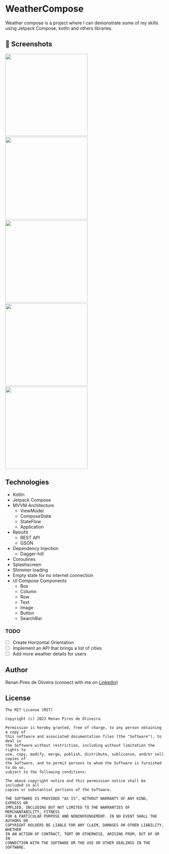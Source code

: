 # WeatherCompose
Weather compose is a project where I can demonstrate some of my skills using Jetpack Compose, kotlin and others libraries.

## :camera_flash: Screenshots
<!-- You can add more screenshots here if you like -->
<img src="/results/Screenshot_WeatherCompose_1.png" width="260">&emsp;<img src="/results/Screenshot_WeatherCompose_2.png" width="260">&emsp;<img src="/results/Screenshot_WeatherCompose_3.png" width="260">&emsp;<img src="/results/Screenshot_WeatherCompose_4.png" width="260">&emsp;<img src="/results/Screenshot_WeatherCompose_5.png" width="260">

## Technologies
* Kotlin
* Jetpack Compose
* MVVM Architecture
  * ViewModel
  * ComposeState
  * StateFlow
  * Application
* Retrofit
  * REST API
  * GSON
* Dependency Injection
  * Dagger-hilt
* Coroutines
* Splashscreen
* Shimmer loading
* Empty state for no internet connection
* UI Compose Components
    * Box
    * Column
    * Row
    * Text
    * Image
    * Button
    * SearchBar

### TODO
- [ ] Create Horizontal Orientation
- [ ] Implement an API that brings a list of cities
- [ ] Add more weather details for users

## Author
Renan Pires de Oliveira (connect with me on [Linkedin](https://www.linkedin.com/in/renan-pires-332568142/))

## License
```
The MIT License (MIT)

Copyright (c) 2023 Renan Pires de Oliveira

Permission is hereby granted, free of charge, to any person obtaining a copy of
this software and associated documentation files (the "Software"), to deal in
the Software without restriction, including without limitation the rights to
use, copy, modify, merge, publish, distribute, sublicense, and/or sell copies of
the Software, and to permit persons to whom the Software is furnished to do so,
subject to the following conditions:

The above copyright notice and this permission notice shall be included in all
copies or substantial portions of the Software.

THE SOFTWARE IS PROVIDED "AS IS", WITHOUT WARRANTY OF ANY KIND, EXPRESS OR
IMPLIED, INCLUDING BUT NOT LIMITED TO THE WARRANTIES OF MERCHANTABILITY, FITNESS
FOR A PARTICULAR PURPOSE AND NONINFRINGEMENT. IN NO EVENT SHALL THE AUTHORS OR
COPYRIGHT HOLDERS BE LIABLE FOR ANY CLAIM, DAMAGES OR OTHER LIABILITY, WHETHER
IN AN ACTION OF CONTRACT, TORT OR OTHERWISE, ARISING FROM, OUT OF OR IN
CONNECTION WITH THE SOFTWARE OR THE USE OR OTHER DEALINGS IN THE SOFTWARE.
```
